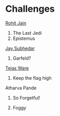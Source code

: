 # Challenges

<a href="https://github.com/RohitStark">Rohit Jain</a>

1) The Last Jedi
3) Epistemus

<a href="https://github.com/JaySubhedar">Jay Subhedar</a>
1) Garfeld?

<a href="https://github.com/tejasware">Tejas Ware</a>
1) Keep the flag high

Atharva Pande

1) So Forgetful!

2) Foggy

